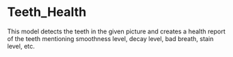 # Teeth_Health
This model detects the teeth in the given picture and creates a health report of the teeth mentioning smoothness level, decay level, bad breath, stain level, etc.

